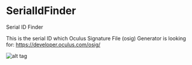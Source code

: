 # SerialIdFinder
Serial ID Finder

This is the serial ID which Oculus Signature File (osig) Generator is looking for:
https://developer.oculus.com/osig/

![alt tag](http://i.imgur.com/h0t731j.png?1)
